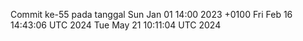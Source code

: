 Commit ke-55 pada tanggal Sun Jan 01 14:00 2023 +0100
Fri Feb 16 14:43:06 UTC 2024
Tue May 21 10:11:04 UTC 2024
